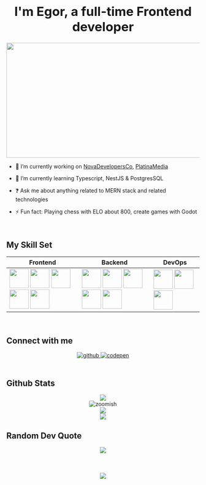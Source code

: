 ### <div align="center"><h1>I'm Egor, a full-time Frontend developer</h1></div>  
<div align="center">
  <img src="https://media.giphy.com/media/dWesBcTLavkZuG35MI/giphy.gif" width="600" height="300"/>
</div>

- 🔭 I’m currently working on [NovaDevelopersCo](https://github.com/NovaDevelopersCo), [PlatinaMedia](https://github.com/platinamedia)  
  

- 🌱 I’m currently learning Typescript, NestJS & PostgresSQL  
  

- ❓ Ask me about anything related to MERN stack and related technologies  
  

- ⚡ Fun fact: Playing chess with ELO about 800, create games with Godot  
  

<br/>  


## My Skill Set  




| Frontend | Backend | DevOps |
|----------|---------|--------|
| <img src="https://profilinator.rishav.dev/skills-assets/react-original-wordmark.svg" height="50" /> <img src="https://profilinator.rishav.dev/skills-assets/redux-original.svg" height="50" /> <img src="https://profilinator.rishav.dev/skills-assets/css3-original-wordmark.svg" height="50" /> <img src="https://profilinator.rishav.dev/skills-assets/html5-original-wordmark.svg" height="50" /> <img src="https://profilinator.rishav.dev/skills-assets/javascript-original.svg" height="50" /> | <img src="https://profilinator.rishav.dev/skills-assets/express-original-wordmark.svg" height="50" /> <img src="https://profilinator.rishav.dev/skills-assets/mongodb-original-wordmark.svg" height="50" /> <img src="https://profilinator.rishav.dev/skills-assets/nodejs-original-wordmark.svg" height="50" /> <img src="https://profilinator.rishav.dev/skills-assets/nestjs.svg" height="50" /> <img src="https://profilinator.rishav.dev/skills-assets/postgresql-original-wordmark.svg" height="50" /> | <img src="https://profilinator.rishav.dev/skills-assets/git-scm-icon.svg" height="50" /> <img src="https://profilinator.rishav.dev/skills-assets/linux-original.svg" height="50" /> <img src="https://profilinator.rishav.dev/skills-assets/gitlab.svg" height="50" /> |

<br/>  


## Connect with me  
<div align="center">
<a href="https://github.com/Zoomish" target="_blank">
<img src=https://img.shields.io/badge/github-%2324292e.svg?&style=for-the-badge&logo=github&logoColor=white alt=github style="margin-bottom: 5px;" />
</a>
<a href="https://codepen.com/Zoom-the-bold" target="_blank">
<img src=https://img.shields.io/badge/codepen-%23131417.svg?&style=for-the-badge&logo=codepen&logoColor=white alt=codepen style="margin-bottom: 5px;" />
</a>  
</div>  
  

<br/>  

[//]: <> (This is also a comment.)
## Github Stats  

<div align="center">
  <img src="http://github-profile-summary-cards.vercel.app/api/cards/profile-details?username=Zoomish&theme=transparent" />
</div> 
<div align="center">
  <img align="center" src="https://github-readme-streak-stats.herokuapp.com/?user=zoomish&theme=transparent&hide_border=true&currStreakNum=FF8C00&fire=FF8C00&ring=FF8C00&currStreakLabel=FF8C00" alt="zoomish" />
</div> 
<!---
<div align="center">
  <img src="https://leetcode-stats-six.vercel.app/?username=Zoom_ent&theme=dark" />
</div>
-->
<div align="center">
  <img src="https://github-readme-stats.vercel.app/api?username=Zoomish&show_icons=true&count_private=true&hide_border=true&theme=transparent" align="center" />
</div> 
<div align="center">
  <img src="https://github-readme-stats.vercel.app/api/top-langs/?username=Zoomish&show_icons=true&count_private=true&hide_border=true&theme=transparent" />
</div> 

## Random Dev Quote
<div align="center">
  <img src="https://quotes-github-readme.vercel.app/api?type=horizontal&theme=transparent" />
</div> 
<br/>  


  

<br/>  

  

<br/>  

<div align="center">
<img src="https://komarev.com/ghpvc/?username=Zoomish&&style=flat-square" align="center" />
</div>  

